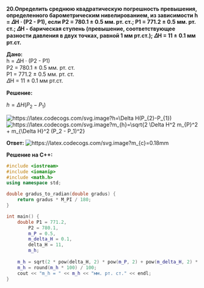 **20.Определить среднюю квадратическую погрешность превышения, определенного барометрическим нивелированием, из зависимости h = 𝛥H · (P2 - P1), если P2 = 780.1 ± 0.5 мм. рт. ст.; P1 = 771.2 ± 0.5 мм. рт. ст.; 𝛥H - барическая ступень (превышение, соответствующее разности давления в двух точках, равной 1 мм рт.ст.); 𝛥H = 11 ± 0.1 мм рт.ст.**  

**Дано:**  
h = 𝛥H · (P2 - P1)  
P2 = 780.1 ± 0.5 мм. рт. ст.  
P1 = 771.2 ± 0.5 мм. рт. ст.  
𝛥H = 11 ± 0.1 мм рт.ст.     

**Решение:**    

$h=\Delta H(P_{2}-P_{1})$

<img src="https://latex.codecogs.com/svg.image?h=\Delta&space;H(P_{2}-P_{1})" title="https://latex.codecogs.com/svg.image?h=\Delta H(P_{2}-P_{1})" />  
<img src="https://latex.codecogs.com/svg.image?m_{h}=\sqrt{2&space;\Delta&space;H^2&space;m_{P}^2&space;&plus;&space;m_{\Delta&space;H}^2&space;(P_2&space;-&space;P_1)^2}" title="https://latex.codecogs.com/svg.image?m_{h}=\sqrt{2 \Delta H^2 m_{P}^2 + m_{\Delta H}^2 (P_2 - P_1)^2}" /> 

**Ответ:** 
<img src="https://latex.codecogs.com/svg.image?m_{h}=7.83" title="https://latex.codecogs.com/svg.image?m_{c}=0.18mm" />

**Решение на C++:**  
```c++
#include <iostream>
#include <iomanip>
#include <math.h>
using namespace std;

double gradus_to_radian(double gradus) {
    return gradus * M_PI / 180;
}

int main() {
    double P1 = 771.2,
        P2 = 780.1,
        m_P = 0.5,
        m_delta_H = 0.1, 
        delta_H = 11,
        m_h;
        
    m_h = sqrt(2 * pow(delta_H, 2) * pow(m_P, 2) + pow(m_delta_H, 2) * pow(P2 - P1, 2));
    m_h = round(m_h * 100) / 100;
    cout << "m_h = " << m_h << "мм. рт. ст." << endl;
}
```
